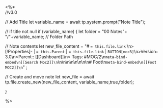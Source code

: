 <%*  
//v3.0 

// Add Title
let variable_name = await tp.system.prompt("Note Title"); 

// if title not null
if (variable_name) {
  let folder = "00 Notes"+ "/"+variable_name; // Folder Path

// Note contents
  let new_file_content = "# `= this.file.link` \n>[!Properties]- | `= this.Parent` | `= this.file.link` | `BUTTON[moc3]`\n>Version:: 3.0\n>Parent:: [[Dashboard]]\n> Tags: #MOC/2\n```meta-bind-embed\n[[Search Moc2]]\n```\n\n\n\n\n\n\n\n# Foot\n```meta-bind-embed\n[[Foot MOC2]]\n```" ; 
  

// Create and move note
  let new_file = await tp.file.create_new(new_file_content, variable_name,true,folder);
  
  }



%>